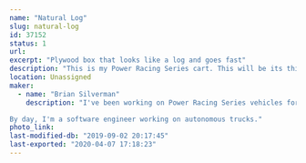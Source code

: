 ```yaml
---
name: "Natural Log"
slug: natural-log
id: 37152
status: 1
url: 
excerpt: "Plywood box that looks like a log and goes fast"
description: "This is my Power Racing Series cart. This will be its third race. It's a plywood box (no metal structure)."
location: Unassigned
maker:
  - name: "Brian Silverman"
    description: "I've been working on Power Racing Series vehicles for a few years now. This is the first one I led the mechanical side of. I've made custom motor controllers for some of them, and am currently working on the next generation of those.

By day, I'm a software engineer working on autonomous trucks."
photo_link: 
last-modified-db: "2019-09-02 20:17:45"
last-exported: "2020-04-07 17:18:23"
---
```

